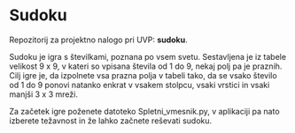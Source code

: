 # Sudoku
Repozitorij za projektno nalogo pri UVP: **sudoku**.  

Sudoku je igra s številkami, poznana po vsem svetu. Sestavljena je iz tabele velikost 9 x 9, v kateri so vpisana števila od 1 do 9, nekaj polj pa je praznih. Cilj igre je, da izpolnete vsa prazna polja v tabeli tako, da se vsako število od 1 do 9 ponovi natanko enkrat v vsakem stolpcu, vsaki vrstici in vsaki manjši 3 x 3 mreži.  

Za začetek igre poženete datoteko Spletni_vmesnik.py, v aplikaciji pa nato izberete težavnost in že lahko začnete reševati sudoku.
